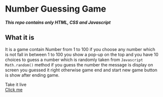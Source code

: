 # Number Guessing Game

***This repo contains only HTML, CSS and Javascript***

## What it is

It is a game contain Number from 1 to 100 if you choose any number which is not fall in between 1 to 100 you show a pop-up on the top and you have 10 choices to guess a number which is randomly taken from `Javascript Math.random()` method if you guess the number the message is display on screen you guessed it right otherwise game end and start new game button is show after ending game.

Take it live      
[Click me]( https://mrimhasan.github.io/Number-Guessing-Game/)
